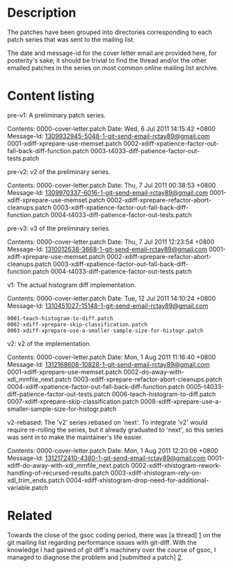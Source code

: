 # Description

The patches have been grouped into directories corresponding to each
patch series that was sent to the mailing list.

The date and message-id for the cover letter email are provided here,
for posterity's sake; it should be trivial to find the thread and/or the
other emailed patches in the series on most common online mailing list
archive.

# Content listing

pre-v1: A preliminary patch series.

  Contents:
    0000-cover-letter.patch
      Date: Wed,  6 Jul 2011 14:15:42 +0800
      Message-Id: <1309932945-5048-1-git-send-email-rctay89@gmail.com>
    0001-xdiff-xprepare-use-memset.patch
    0002-xdiff-xpatience-factor-out-fall-back-diff-function.patch
    0003-t4033-diff-patience-factor-out-tests.patch

pre-v2: v2 of the preliminary series.
  
  Contents:
    0000-cover-letter.patch
      Date: Thu,  7 Jul 2011 00:38:53 +0800
      Message-Id: <1309970337-6016-1-git-send-email-rctay89@gmail.com>
    0001-xdiff-xprepare-use-memset.patch
    0002-xdiff-xprepare-refactor-abort-cleanups.patch
    0003-xdiff-xpatience-factor-out-fall-back-diff-function.patch
    0004-t4033-diff-patience-factor-out-tests.patch

pre-v3: v3 of the preliminary series.
  
  Contents:
    0000-cover-letter.patch
      Date: Thu,  7 Jul 2011 12:23:54 +0800
      Message-Id: <1310012638-3668-1-git-send-email-rctay89@gmail.com>
    0001-xdiff-xprepare-use-memset.patch
    0002-xdiff-xprepare-refactor-abort-cleanups.patch
    0003-xdiff-xpatience-factor-out-fall-back-diff-function.patch
    0004-t4033-diff-patience-factor-out-tests.patch

v1: The actual histogram diff implementation.
  
  Contents:
    0000-cover-letter.patch
      Date: Tue, 12 Jul 2011 14:10:24 +0800
      Message-Id: <1310451027-15148-1-git-send-email-rctay89@gmail.com>
    
    0001-teach-histogram-to-diff.patch
    0002-xdiff-xprepare-skip-classification.patch
    0003-xdiff-xprepare-use-a-smaller-sample-size-for-histogr.patch

v2: v2 of the implementation.

  Contents:
    0000-cover-letter.patch
      Date: Mon,  1 Aug 2011 11:16:40 +0800
      Message-Id: <1312168608-10828-1-git-send-email-rctay89@gmail.com>
    0001-xdiff-xprepare-use-memset.patch
    0002-do-away-with-xdl_mmfile_next.patch
    0003-xdiff-xprepare-refactor-abort-cleanups.patch
    0004-xdiff-xpatience-factor-out-fall-back-diff-function.patch
    0005-t4033-diff-patience-factor-out-tests.patch
    0006-teach-histogram-to-diff.patch
    0007-xdiff-xprepare-skip-classification.patch
    0008-xdiff-xprepare-use-a-smaller-sample-size-for-histogr.patch

v2-rebased: The 'v2' series rebased on 'next'. To integrate 'v2' would
require re-rolling the series, but it already graduated to 'next', so
this series was sent in to make the maintainer's life easier.

  Contents:
    0000-cover-letter.patch
      Date: Mon,  1 Aug 2011 12:20:06 +0800
      Message-Id: <1312172410-4380-1-git-send-email-rctay89@gmail.com>
    0001-xdiff-do-away-with-xdl_mmfile_next.patch
    0002-xdiff-xhistogram-rework-handling-of-recursed-results.patch
    0003-xdiff-xhistogram-rely-on-xdl_trim_ends.patch
    0004-xdiff-xhistogram-drop-need-for-additional-variable.patch

# Related

Towards the close of the gsoc coding period, there was [a thread] [1] on
the git mailing list regarding performance issues with git-diff. With
the knowledge I had gained of git diff's machinery over the course of
gsoc, I managed to diagnose the problem and [submitted a patch] [2].

[1]: http://mid.gmane.org/loom.20110809T093124-847@post.gmane.org
[2]: http://mid.gmane.org/1313464312-5132-1-git-send-email-rctay89@gmail.com
